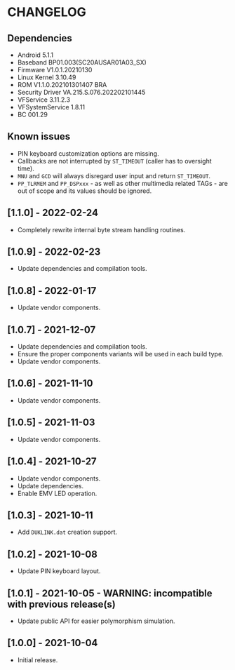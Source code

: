 # CHANGELOG

## Dependencies
- Android 5.1.1
- Baseband BP01.003(SC20AUSAR01A03_SX)
- Firmware V1.0.1.20210130
- Linux Kernel 3.10.49
- ROM V1.1.0.202101301407 BRA
- Security Driver VA.215.S.076.202202101445
- VFService 3.11.2.3
- VFSystemService 1.8.11
- BC 001.29

## Known issues
- PIN keyboard customization options are missing.
- Callbacks are not interrupted by `ST_TIMEOUT` (caller has to oversight time).
- `MNU` and `GCD` will always disregard user input and return `ST_TIMEOUT`.
- `PP_TLRMEM` and `PP_DSPxxx` - as well as other multimedia related TAGs - are
  out of scope and its values should be ignored.
  
## [1.1.0] - 2022-02-24
- Completely rewrite internal byte stream handling routines.

## [1.0.9] - 2022-02-23
- Update dependencies and compilation tools.

## [1.0.8] - 2022-01-17
- Update vendor components.
  
## [1.0.7] - 2021-12-07
- Update dependencies and compilation tools.
- Ensure the proper components variants will be used in each build type.
- Update vendor components.

## [1.0.6] - 2021-11-10
- Update vendor components.

## [1.0.5] - 2021-11-03
- Update vendor components.

## [1.0.4] - 2021-10-27
- Update vendor components.
- Update dependencies.
- Enable EMV LED operation.

## [1.0.3] - 2021-10-11
- Add `DUKLINK.dat` creation support.

## [1.0.2] - 2021-10-08
- Update PIN keyboard layout.

## [1.0.1] - 2021-10-05 - WARNING: incompatible with previous release(s)
- Update public API for easier polymorphism simulation.

## [1.0.0] - 2021-10-04
- Initial release.

